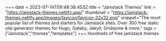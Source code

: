 +++
date = 2023-07-14T09:48:38.453Z
title = "Jamstack Themes"
link = "https://jamstack-themes.netlify.app/"
thumbnail = "https://jamstack-themes.netlify.app/images/favicon/favicon-32x32.png"
snippet="The most popular list of themes and starters for Jamstack sites. Over 300 free static site generator themes for Hugo, Gatsby, Jekyll, Gridsome & more."
tags = ["Jamstack","themes","templates"]
+++
Hundreds of free jamstack themes
